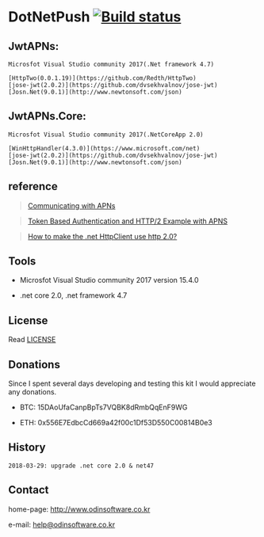 # DotNetPush [![Build status](https://ci.appveyor.com/api/projects/status/dnp9i3t6sexv9tpa?svg=true)](https://ci.appveyor.com/project/lisa3907/dotnet.push)


## JwtAPNs:

```
Microsfot Visual Studio community 2017(.Net framework 4.7)  

[HttpTwo(0.0.1.19)](https://github.com/Redth/HttpTwo)  
[jose-jwt(2.0.2)](https://github.com/dvsekhvalnov/jose-jwt)  
[Josn.Net(9.0.1)](http://www.newtonsoft.com/json)
```

## JwtAPNs.Core:

```
Microsfot Visual Studio community 2017(.NetCoreApp 2.0)  

[WinHttpHandler(4.3.0)](https://www.microsoft.com/net)  
[jose-jwt(2.0.2)](https://github.com/dvsekhvalnov/jose-jwt)  
[Josn.Net(9.0.1)](http://www.newtonsoft.com/json)
```

## reference

> [Communicating with APNs](https://github.com/lisa3907/DotnetPush/blob/master/communicate_apns.md)

> [Token Based Authentication and HTTP/2 Example with APNS](https://github.com/lisa3907/DotnetPush/blob/master/generate_auth_key.md)

> [How to make the .net HttpClient use http 2.0?](https://github.com/lisa3907/DotnetPush/blob/master/http2handler.md)

## Tools

- Microsfot Visual Studio community 2017 version 15.4.0

- .net core 2.0, .net framework 4.7

## License

Read [LICENSE](LICENSE)

## Donations

Since I spent several days developing and testing this kit I would appreciate any donations.

- BTC: 15DAoUfaCanpBpTs7VQBK8dRmbQqEnF9WG

- ETH: 0x556E7EdbcCd669a42f00c1Df53D550C00814B0e3

## History

```
2018-03-29: upgrade .net core 2.0 & net47
```

## Contact

home-page: http://www.odinsoftware.co.kr

e-mail: help@odinsoftware.co.kr
